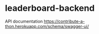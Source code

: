 # leaderboard-backend

API documentation
https://contribute-a-thon.herokuapp.com/schema/swagger-ui/
